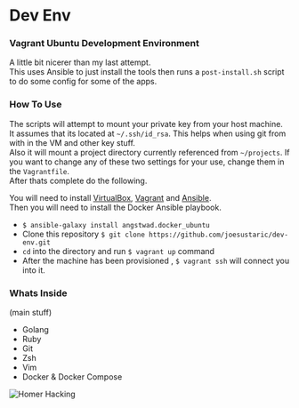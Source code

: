 # Dev Env
### Vagrant Ubuntu Development Environment  

A little bit nicerer than my last attempt.  
This uses Ansible to just install the tools then runs a ```post-install.sh``` script to do some config for some of the apps.  

### How To Use  


The scripts will attempt to mount your private key from your host machine.  
It assumes that its located at `~/.ssh/id_rsa`. This helps when using git from with in the VM and other key stuff.  
Also it will mount a project directory currently referenced from `~/projects`. If you want to change any of these two settings for your use, change them in the `Vagrantfile`.  
After thats complete do the following.  

You will need to install [VirtualBox](https://www.virtualbox.org/wiki/Downloads), [Vagrant](https://www.vagrantup.com/downloads.html) and [Ansible](https://github.com/ansible/ansible).  
Then you will need to install the Docker Ansible playbook.  
* `$ ansible-galaxy install angstwad.docker_ubuntu`
* Clone this repository `$ git clone https://github.com/joesustaric/dev-env.git`
* `cd` into the directory and run `$ vagrant up` command  
* After the machine has been provisioned , `$ vagrant ssh` will connect you into it.

### Whats Inside
(main stuff)  
* Golang
* Ruby
* Git
* Zsh
* Vim
* Docker & Docker Compose

![Homer Hacking](https://frinkiac.com/gif/S07E07/646745/650716.gif?b64lines=QUxMIFRISVMgQ09NUFVURVIgSEFDS0lORyBJUwogTUFLSU5HIE1FIFRISVJTVFkuIEkKIFRISU5LIEknTEwgT1JERVIgQSBUQUIu)
